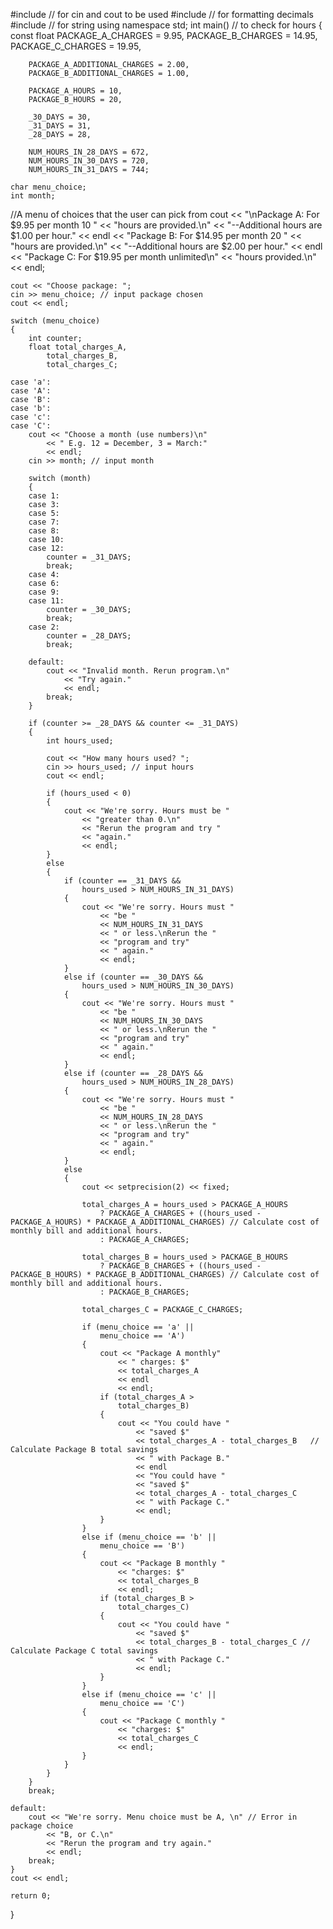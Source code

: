 #include <iostream> // for cin and cout to be used
#include <iomanip> // for formatting decimals
#include <string> // for string
using namespace std;
int main() // to check for hours
{ 
    const float PACKAGE_A_CHARGES = 9.95,
        PACKAGE_B_CHARGES = 14.95,
        PACKAGE_C_CHARGES = 19.95,

        PACKAGE_A_ADDITIONAL_CHARGES = 2.00,
        PACKAGE_B_ADDITIONAL_CHARGES = 1.00,

        PACKAGE_A_HOURS = 10,
        PACKAGE_B_HOURS = 20,

        _30_DAYS = 30,
        _31_DAYS = 31,
        _28_DAYS = 28,

        NUM_HOURS_IN_28_DAYS = 672,
        NUM_HOURS_IN_30_DAYS = 720,
        NUM_HOURS_IN_31_DAYS = 744;

    char menu_choice;
    int month; 
//A menu of choices that the user can pick from
    cout << "\nPackage A: For $9.95 per month 10 "
        << "hours are provided.\n"
        << "--Additional hours are $1.00 per hour."
        << endl
        << "Package B: For $14.95 per month 20 "
        << "hours are provided.\n"
        << "--Additional hours are $2.00 per hour."
        << endl
        << "Package C: For $19.95 per month unlimited\n"
        << "hours provided.\n"
        << endl;

    cout << "Choose package: ";
    cin >> menu_choice; // input package chosen
    cout << endl;

    switch (menu_choice)
    {
        int counter;
        float total_charges_A,
            total_charges_B,
            total_charges_C;

    case 'a':
    case 'A':
    case 'B':
    case 'b':
    case 'c':
    case 'C':
        cout << "Choose a month (use numbers)\n"
            << " E.g. 12 = December, 3 = March:" 
            << endl;
        cin >> month; // input month

        switch (month)
        {
        case 1:
        case 3:
        case 5:
        case 7:
        case 8:
        case 10:
        case 12:
            counter = _31_DAYS;
            break;
        case 4:
        case 6:
        case 9:
        case 11:
            counter = _30_DAYS;
            break;
        case 2:
            counter = _28_DAYS;
            break; 

        default:
            cout << "Invalid month. Rerun program.\n"
                << "Try again."
                << endl;
            break;
        }

        if (counter >= _28_DAYS && counter <= _31_DAYS)
        {
            int hours_used;

            cout << "How many hours used? ";
            cin >> hours_used; // input hours
            cout << endl;

            if (hours_used < 0)
            {
                cout << "We're sorry. Hours must be "
                    << "greater than 0.\n"
                    << "Rerun the program and try "
                    << "again."
                    << endl;
            }
            else
            {
                if (counter == _31_DAYS &&
                    hours_used > NUM_HOURS_IN_31_DAYS)
                {
                    cout << "We're sorry. Hours must "
                        << "be "
                        << NUM_HOURS_IN_31_DAYS
                        << " or less.\nRerun the "
                        << "program and try"
                        << " again."
                        << endl;
                }
                else if (counter == _30_DAYS &&
                    hours_used > NUM_HOURS_IN_30_DAYS)
                {
                    cout << "We're sorry. Hours must "
                        << "be "
                        << NUM_HOURS_IN_30_DAYS
                        << " or less.\nRerun the "
                        << "program and try"
                        << " again."
                        << endl;
                }
                else if (counter == _28_DAYS &&
                    hours_used > NUM_HOURS_IN_28_DAYS)
                {
                    cout << "We're sorry. Hours must "
                        << "be "
                        << NUM_HOURS_IN_28_DAYS
                        << " or less.\nRerun the "
                        << "program and try"
                        << " again."
                        << endl;
                }
                else
                {
                    cout << setprecision(2) << fixed;

                    total_charges_A = hours_used > PACKAGE_A_HOURS 
                        ? PACKAGE_A_CHARGES + ((hours_used - PACKAGE_A_HOURS) * PACKAGE_A_ADDITIONAL_CHARGES) // Calculate cost of monthly bill and additional hours.
                        : PACKAGE_A_CHARGES;

                    total_charges_B = hours_used > PACKAGE_B_HOURS
                        ? PACKAGE_B_CHARGES + ((hours_used - PACKAGE_B_HOURS) * PACKAGE_B_ADDITIONAL_CHARGES) // Calculate cost of monthly bill and additional hours.
                        : PACKAGE_B_CHARGES;

                    total_charges_C = PACKAGE_C_CHARGES;

                    if (menu_choice == 'a' ||
                        menu_choice == 'A')
                    {
                        cout << "Package A monthly" 
                            << " charges: $"
                            << total_charges_A
                            << endl
                            << endl;
                        if (total_charges_A >
                            total_charges_B)
                        {
                            cout << "You could have "
                                << "saved $"
                                << total_charges_A - total_charges_B   // Calculate Package B total savings
                                << " with Package B."
                                << endl
                                << "You could have "
                                << "saved $"
                                << total_charges_A - total_charges_C
                                << " with Package C."
                                << endl;
                        }
                    }
                    else if (menu_choice == 'b' ||
                        menu_choice == 'B')
                    {
                        cout << "Package B monthly "
                            << "charges: $"
                            << total_charges_B
                            << endl;
                        if (total_charges_B >
                            total_charges_C)
                        {
                            cout << "You could have "
                                << "saved $"
                                << total_charges_B - total_charges_C // Calculate Package C total savings
                                << " with Package C."
                                << endl;
                        }
                    }
                    else if (menu_choice == 'c' ||
                        menu_choice == 'C')
                    {
                        cout << "Package C monthly "
                            << "charges: $"
                            << total_charges_C
                            << endl;
                    }
                }
            }
        }
        break;

    default:
        cout << "We're sorry. Menu choice must be A, \n" // Error in package choice
            << "B, or C.\n"
            << "Rerun the program and try again."
            << endl;
        break;
    }
    cout << endl;

    return 0;  
}

                      
                      
